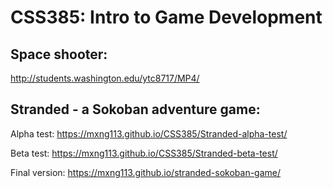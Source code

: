 # CSS385: Intro to Game Development

## Space shooter: 
http://students.washington.edu/ytc8717/MP4/


## Stranded - a Sokoban adventure game: 

Alpha test: https://mxng113.github.io/CSS385/Stranded-alpha-test/

Beta test: https://mxng113.github.io/CSS385/Stranded-beta-test/

Final version: https://mxng113.github.io/stranded-sokoban-game/
